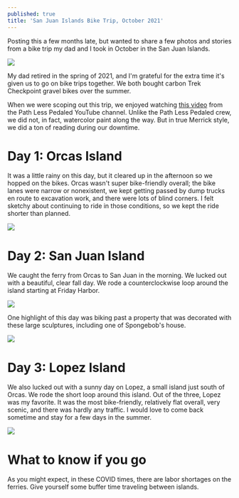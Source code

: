 ```yaml
---
published: true
title: 'San Juan Islands Bike Trip, October 2021'
---
```

Posting this a few months late, but wanted to share a few photos and stories from a bike trip my dad and I took in October in the San Juan Islands. 

![]({{site.cdn_path}}/2022/01/24/dad-david-orcas.jpeg)

My dad retired in the spring of 2021, and I'm grateful for the extra time it's given us to go on bike trips together. We both bought carbon Trek Checkpoint gravel bikes over the summer.

When we were scoping out this trip, we enjoyed watching [this video](https://www.youtube.com/watch?v=-WklwIuoF3k&ab_channel=PathLessPedaled) from the Path Less Pedaled YouTube channel. Unlike the Path Less Pedaled crew, we did not, in fact, watercolor paint along the way. But in true Merrick style, we did a ton of reading during our downtime.

# Day 1: Orcas Island

It was a little rainy on this day, but it cleared up in the afternoon so we hopped on the bikes. Orcas wasn't super bike-friendly overall; the bike lanes were narrow or nonexistent, we kept getting passed by dump trucks en route to excavation work, and there were lots of blind corners. I felt sketchy about continuing to ride in those conditions, so we kept the ride shorter than planned.

![]({{site.cdn_path}}/2022/01/24/10-5-ride.png)

# Day 2: San Juan Island

We caught the ferry from Orcas to San Juan in the morning. We lucked out with a beautiful, clear fall day. We rode a counterclockwise loop around the island starting at Friday Harbor.

![]({{site.cdn_path}}/2022/01/24/10-6-ride.png)

One highlight of this day was biking past a property that was decorated with these large sculptures, including one of Spongebob's house.

![]({{site.cdn_path}}/2022/01/24/spongebob-house.jpeg)


# Day 3: Lopez Island

We also lucked out with a sunny day on Lopez, a small island just south of Orcas. We rode the short loop around this island. Out of the three, Lopez was my favorite. It was the most bike-friendly, relatively flat overall, very scenic, and there was hardly any traffic. I would love to come back sometime and stay for a few days in the summer.

![]({{site.cdn_path}}/2022/01/24/10-7-ride.png)

# What to know if you go

As you might expect, in these COVID times, there are labor shortages on the ferries. Give yourself some buffer time traveling between islands.
